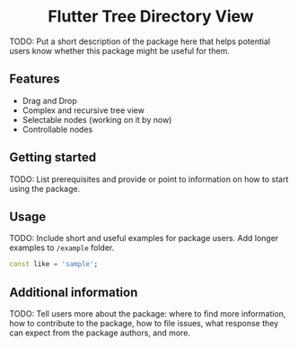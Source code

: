<h1 align="center">Flutter Tree Directory View</h1> 

TODO: Put a short description of the package here that helps potential users
know whether this package might be useful for them.

## Features

* Drag and Drop
* Complex and recursive tree view
* Selectable nodes (working on it by now)
* Controllable nodes

## Getting started

TODO: List prerequisites and provide or point to information on how to
start using the package.

## Usage

TODO: Include short and useful examples for package users. Add longer examples
to `/example` folder.

```dart
const like = 'sample';
```

## Additional information

TODO: Tell users more about the package: where to find more information, how to
contribute to the package, how to file issues, what response they can expect
from the package authors, and more.
